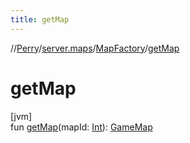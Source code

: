 ```yaml
---
title: getMap
---
```

//[Perry](../../../index.html)/[server.maps](../index.html)/[MapFactory](index.html)/[getMap](get-map.html)



# getMap



[jvm]\
fun [getMap](get-map.html)(mapId: [Int](https://kotlinlang.org/api/latest/jvm/stdlib/kotlin/-int/index.html)): [GameMap](../-game-map/index.html)




